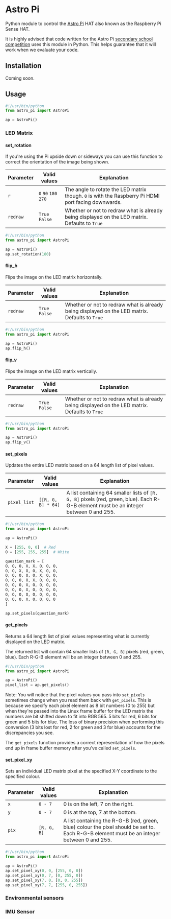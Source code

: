 # Astro Pi

Python module to control the [Astro Pi](http://astro-pi.org/) HAT also known as the Raspberry Pi Sense HAT.

It is highly advised that code written for the Astro Pi [secondary school competition](http://astro-pi.org/secondary-school-competition/) uses this module in Python. This helps guarantee that it will work when we evaluate your code.

## Installation

Coming soon.

## Usage

```python
#!/usr/bin/python
from astro_pi import AstroPi

ap = AstroPi()
```


### LED Matrix

#### set_rotation

If you're using the Pi upside down or sideways you can use this function to correct the orientation of the image being shown.

Parameter | Valid values | Explanation
--- | --- | ---
`r` | `0` `90` `180` `270` | The angle to rotate the LED matrix though. `0` is with the Raspberry Pi HDMI port facing downwards.
`redraw` | `True` `False` | Whether or not to redraw what is already being displayed on the LED matrix. Defaults to `True`

```python
#!/usr/bin/python
from astro_pi import AstroPi

ap = AstroPi()
ap.set_rotation(180)
```

#### flip_h

Flips the image on the LED matrix horizontally.

Parameter | Valid values | Explanation
--- | --- | ---
`redraw` | `True` `False` | Whether or not to redraw what is already being displayed on the LED matrix. Defaults to `True`

```python
#!/usr/bin/python
from astro_pi import AstroPi

ap = AstroPi()
ap.flip_h()
```

#### flip_v

Flips the image on the LED matrix vertically.

Parameter | Valid values | Explanation
--- | --- | ---
`redraw` | `True` `False` | Whether or not to redraw what is already being displayed on the LED matrix. Defaults to `True`

```python
#!/usr/bin/python
from astro_pi import AstroPi

ap = AstroPi()
ap.flip_v()
```

#### set_pixels

Updates the entire LED matrix based on a 64 length list of pixel values.

Parameter | Valid values | Explanation
--- | --- | ---
`pixel_list` | `[[R, G, B] * 64]` | A list containing 64 smaller lists of `[R, G, B]` pixels (red, green, blue). Each R-G-B element must be an integer between 0 and 255.

```python
#!/usr/bin/python
from astro_pi import AstroPi

ap = AstroPi()

X = [255, 0, 0]  # Red
O = [255, 255, 255]  # White

question_mark = [
O, O, O, X, X, O, O, O,
O, O, X, O, O, X, O, O,
O, O, O, O, O, X, O, O,
O, O, O, O, X, O, O, O,
O, O, O, X, O, O, O, O,
O, O, O, X, O, O, O, O,
O, O, O, O, O, O, O, O,
O, O, O, X, O, O, O, O
]

ap.set_pixels(question_mark)
```

#### get_pixels

Returns a 64 length list of pixel values representing what is currently displayed on the LED matrix.

The returned list will contain 64 smaller lists of `[R, G, B]` pixels (red, green, blue). Each R-G-B element will be an integer between 0 and 255.

```python
#!/usr/bin/python
from astro_pi import AstroPi

ap = AstroPi()
pixel_list = ap.get_pixels()
```

Note: You will notice that the pixel values you pass into `set_pixels` sometimes change when you read them back with  `get_pixels`. This is because we specify each pixel element as 8 bit numbers (0 to 255) but when they're passed into the Linux frame buffer for the LED matrix the numbers are bit shifted down to fit into RGB 565. 5 bits for red, 6 bits for green and 5 bits for blue. The loss of binary precision when performing this conversion (3 bits lost for red, 2 for green and 3 for blue) accounts for the discrepancies you see.

The `get_pixels` function provides a correct representation of how the pixels end up in frame buffer memory after you've called `set_pixels`.

#### set_pixel_xy

Sets an individual LED matrix pixel at the specified X-Y coordinate to the specified colour.

Parameter | Valid values | Explanation
--- | --- | ---
`x` | `0 - 7` | 0 is on the left, 7 on the right.
`y` | `0 - 7` | 0 is at the top, 7 at the bottom.
`pix` | `[R, G, B]` | A list containing the R-G-B (red, green, blue) colour the pixel should be set to. Each R-G-B element must be an integer between 0 and 255.

```python
#!/usr/bin/python
from astro_pi import AstroPi

ap = AstroPi()
ap.set_pixel_xy(0, 0, [255, 0, 0])
ap.set_pixel_xy(0, 7, [0, 255, 0])
ap.set_pixel_xy(7, 0, [0, 0, 255])
ap.set_pixel_xy(7, 7, [255, 0, 255])
```

### Environmental sensors

### IMU Sensor
